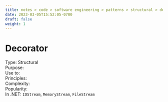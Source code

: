 ```yaml
---
title: notes > code > software engineering > patterns > structural > decorator
date: 2023-03-05T15:52:05-0700
draft: false
weight: 1
---
```

# Decorator
Type: Structural  
Purpose:  
Use to:  
Principles:  
Complexity:  
Popularity:  
In .NET: `IOStream`, `MemoryStream`, `FileStream`  
